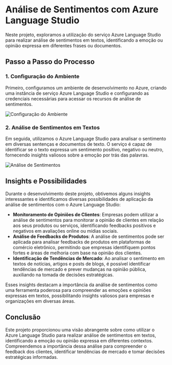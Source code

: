 # Análise de Sentimentos com Azure Language Studio

Neste projeto, exploramos a utilização do serviço Azure Language Studio para realizar análise de sentimentos em textos, identificando a emoção ou opinião expressa em diferentes frases ou documentos.

## Passo a Passo do Processo

### 1. Configuração do Ambiente

Primeiro, configuramos um ambiente de desenvolvimento no Azure, criando uma instância de serviço Azure Language Studio e configurando as credenciais necessárias para acessar os recursos de análise de sentimentos.

![Configuração do Ambiente](screenshots/configuracao_ambiente.png)

### 2. Análise de Sentimentos em Textos

Em seguida, utilizamos o Azure Language Studio para analisar o sentimento em diversas sentenças e documentos de texto. O serviço é capaz de identificar se o texto expressa um sentimento positivo, negativo ou neutro, fornecendo insights valiosos sobre a emoção por trás das palavras.

![Análise de Sentimentos](screenshots/analise_sentimentos.png)

## Insights e Possibilidades

Durante o desenvolvimento deste projeto, obtivemos alguns insights interessantes e identificamos diversas possibilidades de aplicação da análise de sentimentos com o Azure Language Studio:

- **Monitoramento de Opiniões de Clientes**: Empresas podem utilizar a análise de sentimentos para monitorar a opinião de clientes em relação aos seus produtos ou serviços, identificando feedbacks positivos e negativos em avaliações online ou mídias sociais.
- **Análise de Feedbacks de Produtos**: A análise de sentimentos pode ser aplicada para analisar feedbacks de produtos em plataformas de comércio eletrônico, permitindo que empresas identifiquem pontos fortes e áreas de melhoria com base na opinião dos clientes.
- **Identificação de Tendências de Mercado**: Ao analisar o sentimento em textos de notícias, artigos e posts de blogs, é possível identificar tendências de mercado e prever mudanças na opinião pública, auxiliando na tomada de decisões estratégicas.

Esses insights destacam a importância da análise de sentimentos como uma ferramenta poderosa para compreender as emoções e opiniões expressas em textos, possibilitando insights valiosos para empresas e organizações em diversas áreas.

## Conclusão

Este projeto proporcionou uma visão abrangente sobre como utilizar o Azure Language Studio para realizar análise de sentimentos em textos, identificando a emoção ou opinião expressa em diferentes contextos. Compreendemos a importância dessa análise para compreender o feedback dos clientes, identificar tendências de mercado e tomar decisões estratégicas informadas.

